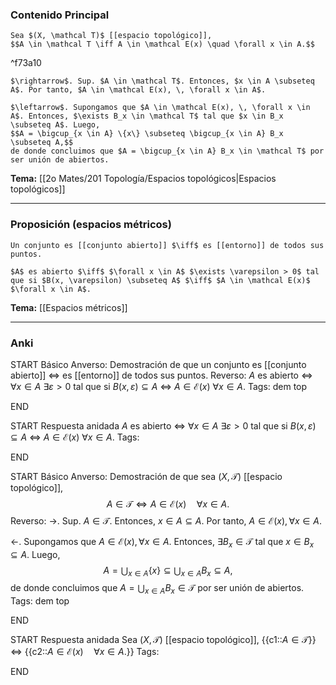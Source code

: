 ### Contenido Principal

```ad-proposition
Sea $(X, \mathcal T)$ [[espacio topológico]],
$$A \in \mathcal T \iff A \in \mathcal E(x) \quad \forall x \in A.$$
```

^f73a10

```ad-proof
$\rightarrow$. Sup. $A \in \mathcal T$. Entonces, $x \in A \subseteq A$. Por tanto, $A \in \mathcal E(x), \, \forall x \in A$.

$\leftarrow$. Supongamos que $A \in \mathcal E(x), \, \forall x \in A$. Entonces, $\exists B_x \in \mathcal T$ tal que $x \in B_x \subseteq A$. Luego,
$$A = \bigcup_{x \in A} \{x\} \subseteq \bigcup_{x \in A} B_x \subseteq A,$$
de donde concluimos que $A = \bigcup_{x \in A} B_x \in \mathcal T$ por ser unión de abiertos.
```

**Tema:** [[2o Mates/201 Topología/Espacios topológicos|Espacios topológicos]]

---
### Proposición (espacios métricos)

```ad-proposition
Un conjunto es [[conjunto abierto]] $\iff$ es [[entorno]] de todos sus puntos.
```

```ad-proof
$A$ es abierto $\iff$ $\forall x \in A$ $\exists \varepsilon > 0$ tal que si $B(x, \varepsilon) \subseteq A$ $\iff$ $A \in \mathcal E(x)$ $\forall x \in A$.
```

**Tema:** [[Espacios métricos]]

---
### Anki

START
Básico
Anverso: Demostración de que un conjunto es [[conjunto abierto]] $\iff$ es [[entorno]] de todos sus puntos.
Reverso: $A$ es abierto $\iff$ $\forall x \in A$ $\exists \varepsilon > 0$ tal que si $B(x, \varepsilon) \subseteq A$ $\iff$ $A \in \mathcal E(x)$ $\forall x \in A$.
Tags: dem top
<!--ID: 1727083427869-->
END

START
Respuesta anidada
$A$ es abierto $\iff$ $\forall x \in A$ $\exists \varepsilon > 0$ tal que si $B(x, \varepsilon) \subseteq A$ $\iff$ $A \in \mathcal E(x)$ $\forall x \in A$.
Tags:
<!--ID: 1727083427871-->
END

START
Básico
Anverso: Demostración de que sea $(X, \mathcal T)$ [[espacio topológico]],
$$A \in \mathcal T \iff A \in \mathcal E(x) \quad \forall x \in A.$$
Reverso:
$\rightarrow$. Sup. $A \in \mathcal T$. Entonces, $x \in A \subseteq A$. Por tanto, $A \in \mathcal E(x), \, \forall x \in A$.

$\leftarrow$. Supongamos que $A \in \mathcal E(x), \, \forall x \in A$. Entonces, $\exists B_x \in \mathcal T$ tal que $x \in B_x \subseteq A$. Luego,
$$A = \bigcup_{x \in A} \{x\} \subseteq \bigcup_{x \in A} B_x \subseteq A,$$
de donde concluimos que $A = \bigcup_{x \in A} B_x \in \mathcal T$ por ser unión de abiertos.
Tags: dem top
<!--ID: 1727339263770-->
END

START
Respuesta anidada
Sea $(X, \mathcal T)$ [[espacio topológico]], {{c1::$A \in \mathcal T$}} $\iff$ {{c2::$A \in \mathcal E(x) \quad \forall x \in A.$}}
Tags:
<!--ID: 1727339263779-->
END